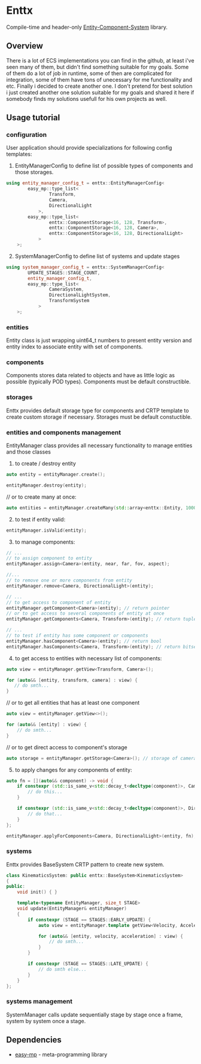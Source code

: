 
# Enttx

Compile-time and header-only [Entity-Component-System](https://en.wikipedia.org/wiki/Entity_component_system) library.

## Overview

There is a lot of ECS implementations you can find in the github, at least i've seen many of them,
but didn't find something suitable for my goals. Some of them do a lot of job in runtime,
some of then are complicated for integration, some of them have tons of unecessary for me functionality and etc.
Finally i decided to create another one.
I don't pretend for best solution i just created another one solution suitable for my goals
and shared it here if somebody finds my solutions usefull for his own projects as well.

## Usage tutorial

### configuration

User application should provide specializations for following config templates:

1. EntityManagerConfig to define list of possible types of components and those storages.

```cpp
using entity_manager_config_t = enttx::EntityManagerConfig<
        easy_mp::type_list<
                Transform,
                Camera,
                DirectionalLight
            >,
        easy_mp::type_list<
                enttx::ComponentStorage<16, 128, Transform>,
                enttx::ComponentStorage<16, 128, Camera>,
                enttx::ComponentStorage<16, 128, DirectionalLight>
            >
    >;
```

2. SystemManagerConfig to define list of systems and update stages

```cpp
using system_manager_config_t = enttx::SystemManagerConfig<
        UPDATE_STAGES::STAGE_COUNT,
        entity_manager_config_t,
        easy_mp::type_list<
                CameraSystem,
                DirectionalLightSystem,
                TransformSystem
            >
    >;
```

### entities

Entity class is just wrapping uint64_t numbers to present entity version
and entity index to associate entity with set of components.

### components

Components stores data related to objects and have as little logic as possible (typically POD types).
Components must be default constructible.

### storages

Enttx provides default storage type for components and CRTP template to create custom storage if necessary.
Storages must be default constuctible.

### entities and components management

EntityManager class provides all necessary functionality to manage entities and those classes

1. to create / destroy entity

```cpp
auto entity = entityManager.create();

entityManager.destroy(entity);
```

// or to create many at once:

```cpp
auto entities = entityManager.createMany(std::array<enttx::Entity, 1000>());
```

2. to test if entity valid:

```cpp
entityManager.isValid(entity);
```

3. to manage components:

```cpp
// ...
// to assign component to entity
entityManager.assign<Camera>(entity, near, far, fov, aspect);

//...
// to remove one or more components from entity
entityManager.remove<Camera, DirectionalLight>(entity);

// ...
// to get access to component of entity
entityManager.getComponent<Camera>(entity); // return pointer
// or to get access to several components of entity at once
entityManager.getComponents<Camera, Transform>(entity); // return tuple of pointers

// ...
// to test if entity has some component or components
entityManager.hasComponent<Camera>(entity); // return bool
entityManager.hasComponents<Camera, Transform>(entity); // return bitset

```

4. to get access to entities with necessary list of components:

 ```cpp
 auto view = entityManager.getView<Transform, Camera>();

 for (auto&& [entity, transform, camera] : view) {
    // do smth...
 }
 ```

 // or to get all entities that has at least one component

  ```cpp
  auto view = entityManager.getView<>();

  for (auto&& [entity] : view) {
      // do smth...
  }
  ```

 // or to get direct access to component's storage

 ```cpp
 auto storage = entityManager.getStorage<Camera>(); // storage of camera's components
 ```

5. to apply changes for any components of entity:

```cpp
auto fn = [](auto&& component) -> void {
    if constexpr (std::is_same_v<std::decay_t<decltype(component)>, Camera>) {
        // do this...
    }

    if constexpr (std::is_same_v<std::decay_t<decltype(component)>, DirectionalLight>) {
        // do that...
    }
};

entityManager.applyForComponents<Camera, DirectionalLight>(entity, fn);
```

### systems

Enttx provides BaseSystem CRTP pattern to create new system.

```cpp
class KinematicsSystem: public enttx::BaseSystem<KinematicsSystem>
{
public:
    void init() { }

    template<typename EntityManager, size_t STAGE>
    void update(EntityManager& entityManager)
    {
        if constexpr (STAGE == STAGES::EARLY_UPDATE) {
            auto view = entityManager.template getView<Velocity, Acceleration>();

            for (auto&& [entity, velocity, acceleration] : view) {
                // do smth...
            }
        }

        if constexpr (STAGE == STAGES::LATE_UPDATE) {
            // do smth else...
        }
    }
};
```

### systems management

SystemManager calls update sequentially stage by stage once a frame, system by system once a stage.

## Dependencies

* [easy-mp](https://github.com/BAntDit/easy-mp) - meta-programming library


